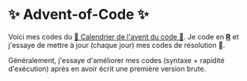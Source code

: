 # ✨ Advent-of-Code ✨

Voici mes codes du [🎄 Calendrier de l'avent du code 🎄](adventofcode.com).
Je code en [**R**](https://fr.wikipedia.org/wiki/R_(langage)) et j'essaye de mettre à jour (chaque jour) mes codes de résolution 🎁.

Généralement, j'essaye d'améliorer mes codes (syntaxe + rapidité d'exécution) après en avoir écrit une première version brute.
